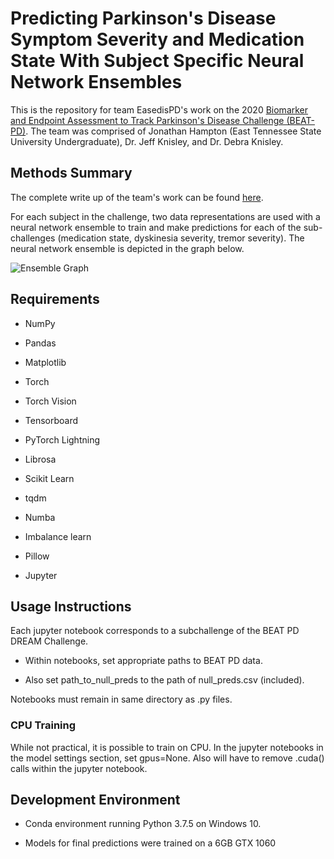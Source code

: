 # Predicting Parkinson's Disease Symptom Severity and Medication State With Subject Specific Neural Network Ensembles

This is the repository for team EasedisPD's work on the 2020 [Biomarker and Endpoint Assessment to Track Parkinson's Disease Challenge (BEAT-PD)](https://www.synapse.org/#!Synapse:syn20825169/wiki/596118). The team was comprised of Jonathan Hampton (East Tennessee State University Undergraduate), Dr. Jeff Knisley, and Dr. Debra Knisley. 

## Methods Summary
The complete write up of the team's work can be found [here](https://www.synapse.org/#!Synapse:syn21784049/wiki/603034).

For each subject in the challenge, two data representations are used with a neural network ensemble to train and make predictions for each of the sub-challenges (medication state, dyskinesia severity, tremor severity). The neural network ensemble is depicted in the graph below.

![Ensemble Graph](https://i.imgur.com/ygX8VIt.png)




## Requirements
- NumPy

- Pandas

- Matplotlib

- Torch

- Torch Vision

- Tensorboard

- PyTorch Lightning

- Librosa

- Scikit Learn

- tqdm

- Numba

- Imbalance learn

- Pillow

- Jupyter

## Usage Instructions

Each jupyter notebook corresponds to a subchallenge of the BEAT PD DREAM Challenge.

- Within notebooks, set appropriate paths to BEAT PD data.

- Also set path_to_null_preds to the path of null_preds.csv (included).

Notebooks must remain in same directory as .py files.




### CPU Training

While not practical, it is possible to train on CPU.
In the jupyter notebooks in the model settings section, set gpus=None.
Also will have to remove .cuda() calls within the jupyter notebook.

## Development Environment

- Conda environment running Python 3.7.5 on Windows 10.

- Models for final predictions were trained on a 6GB GTX 1060
